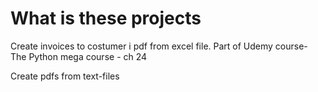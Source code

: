 # What is these projects
Create invoices to costumer i pdf from excel file. Part of
Udemy course- The Python mega course - ch 24

Create pdfs from text-files
